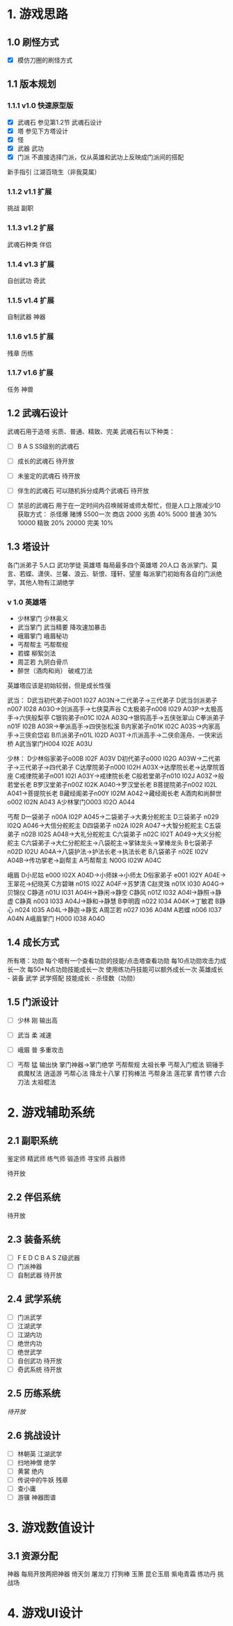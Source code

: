# 1. 游戏思路
## 1.0 刷怪方式
- [x] 模仿刀圈的刷怪方式

## 1.1 版本规划
### 1.1.1 v1.0 快速原型版
-[X] 武魂石 参见第1.2节 武魂石设计
-[X] 塔 参见下方塔设计
-[X] 怪
-[X] 武器
武功
-[X] 门派 不直接选择门派，仅从英雄和武功上反映成门派间的搭配

新手指引 江湖百晓生（非我莫属）

### 1.1.2 v1.1 扩展
挑战
副职

### 1.1.3 v1.2 扩展
武魂石种类
伴侣

### 1.1.4 v1.3 扩展
自创武功
奇武

### 1.1.5 v1.4 扩展
自制武器
神器

### 1.1.6 v1.5 扩展
残章
历练

### 1.1.7 v1.6 扩展
任务
神兽


## 1.2 武魂石设计
武魂石用于造塔  劣质、普通、精致、完美
武魂石有以下种类：
- [ ] B A S SS级别的武魂石
- [ ] 成长的武魂石 待开放
- [ ] 未鉴定的武魂石 待开放
- [ ] 伴生的武魂石 可以随机拆分成两个武魂石 待开放
- [ ] 禁忌的武魂石 用于在一定时间内召唤贼哥或师太帮忙，但是人口上限减少10 
获取方式：
杀怪爆
赌博 5500一次
商店
2000 劣质 40%
5000 普通 30%
10000 精致 20%
20000 完美 10%
 

## 1.3 塔设计
各门派弟子 5人口
武功学徒
英雄塔 每局最多四个英雄塔 20人口 各派掌门、莫言、若蝶、潇侠、兰馨、浪云、斩恨、瑾轩、望崖 每派掌门初始有各自的门派绝学，其他人物有江湖绝学

### v 1.0 英雄塔
- 少林掌门 少林奥义
- 武当掌门 武当精要 降攻速加暴击
- 峨眉掌门 峨眉秘功
- 丐帮帮主 丐帮帮规
- 若蝶 柳絮剑法
- 周芷若 九阴白骨爪
- 醉世（酒肉和尚） 破戒刀法


英雄塔应该是初始较弱，但是成长性强

武当：
D武当初代弟子h001 I027 A03N->二代弟子->三代弟子
D武当剑派弟子n007 I028 A03O->剑派高手->七侠莫声谷
C太极弟子n008 I029 A03P->太极高手->六侠般梨亭
C银钩弟子n01C I02A A03Q->银钩高手->五侠张翠山
C拳派弟子n01F I02B A03R->拳派高手->四侠张松溪
B内家弟子n01K I02C A03S->内家高手->三侠俞岱岩
B爪派弟子n01L I02D A03T->爪派高手->二侠俞莲舟、一侠宋远桥
A武当掌门H004 I02E A03U

少林：
D少林俗家弟子o00B I02F A03V
D初代弟子o000 I02G A03W->二代弟子->三代弟子->四代弟子
C达摩院弟子n000 I02H A03X->达摩院长老->达摩院首座
C戒律院弟子n001 I02I A03Y->戒律院长老
C般若堂弟子n010 I02J A03Z->般若堂长老
B罗汉堂弟子n00Z I02K A040->罗汉堂长老
B菩提院弟子n002 I02L A041->菩提院长老
B藏经阁弟子n00Y I02M A042->藏经阁长老
A酒肉和尚醉世o002 I02N A043
A少林掌门O003 I02O A044

丐帮
D一袋弟子 n00A I02P A045->二袋弟子->大勇分舵舵主
D三袋弟子 n029 I02Q A046->大信分舵舵主
D四袋弟子 n02A I02R A047->大智分舵舵主
C五袋弟子 n02B I02S A048->大礼分舵舵主
C六袋弟子 n02C I02T A049->大义分舵舵主
C六袋弟子->大仁分舵舵主->八袋舵主->掌钵龙头->掌棒龙头
B七袋弟子 n02D I02U A04A->八袋护法->护法长老->执法长老
B八袋弟子 n02E I02V A04B->传功掌老->副帮主
A丐帮帮主 N00G I02W A04C

 

峨眉
D小尼姑 e000 I02X A04D->小师妹->小师太
D俗家弟子 e001 I02Y A04E->王翠花->纪晓芙
C方碧琳 n01S I02Z A04F->苏梦清
C赵灵珠 n01X I030 A04G->贝锦仪
C静道 n01U I031 A04H->静闲->静空
C静风 n01Z I032 A04I->静照->静虚
C静真 n003 I033 A04J->静和->静慧
B李明霞 n022 I034 A04K->丁敏君
B静心 n024 I035 A04L->静迦->静玄
A周芷若 n027 I036 A04M
A若蝶 n006 I037 A04N
A峨眉掌门 H000 I038 A04O


## 1.4 成长方式
所有塔：功勋 每个塔有一个查看功勋的技能/点击塔查看功勋 每10点功勋攻击力成长一次 每50*N点功勋技能成长一次 使用练功丹技能可以额外成长一次
英雄成长 - 装备 武学 武学搭配
技能成长 - 杀怪数（功勋）

## 1.5 门派设计
- [ ] 少林 刚 输出高
- [ ] 武当 柔 减速
- [ ] 峨眉 普 多重攻击


- [ ] 丐帮 猛 输出快 掌门神器->掌门绝学
丐帮帮规
太祖长拳 
丐帮入门棍法 
铜锤手 
疯魔杖法 
逍遥游 
丐帮心法 
降龙十八掌 
打狗棒法 
丐帮身法 
莲花掌 
青竹镖 
六合刀法 
太祖棍法

# 2. 游戏辅助系统
## 2.1 副职系统
鉴定师
精武师
练气师
锻造师
寻宝师
兵器师

待开放

## 2.2 伴侣系统
待开放

## 2.3 装备系统
- [ ] F E D C B A S Z级武器
- [ ] 门派神器
- [ ] 自制武器 待开放

## 2.4 武学系统
- [ ] 门派武学
- [ ] 江湖武学
- [ ] 江湖内功
- [ ] 绝世内功
- [ ] 绝世武学
- [ ] 自创武功 待开放
- [ ] 奇武系统 待开放

## 2.5 历练系统
*待开放*

## 2.6 挑战设计
- [ ] 林朝英 江湖武学
- [ ] 扫地神僧 绝学
- [ ] 黄裳 绝内
- [ ] 传说中的牛妖 残章
- [ ] 查小庸
- [ ] 游骥 神器图谱

# 3. 游戏数值设计
## 3.1 资源分配
神器 每局开放两把神器 倚天剑 屠龙刀 打狗棒 玉箫 昆仑玉扇 紫电青霜
练功丹
挑战场
# 4. 游戏UI设计